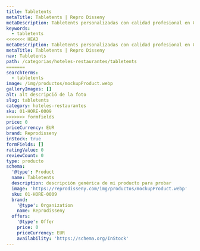 ```yaml
---
title: Tabletents
metaTitle: Tabletents | Repro Disseny
metaDescription: Tabletents personalizadas con calidad profesional en Cataluña.
keywords:
  - tabletents
<<<<<<< HEAD
metaDescription: Tabletents personalizadas con calidad profesional en Cataluña.
metaTitle: Tabletents | Repro Disseny
nav: Tabletents
path: /categorias/hoteles-restaurantes/tabletents
=======
searchTerms:
  - tabletents
image: /img/productos/mockupProduct.webp
galleryImages: []
alt: alt descripció de la foto
slug: tabletents
category: hoteles-restaurantes
sku: 01-HORE-0009
>>>>>>> formfields
price: 0
priceCurrency: EUR
brand: Reprodisseny
inStock: true
formFields: []
ratingValue: 0
reviewCount: 0
type: producto
schema:
  '@type': Product
  name: Tabletents
  description: descripción genérica de mi producto para probar
  image: 'https://reprodisseny.com/img/productos/mockupProduct.webp'
  sku: 01-HORE-0009
  brand:
    '@type': Organization
    name: Reprodisseny
  offers:
    '@type': Offer
    price: 0
    priceCurrency: EUR
    availability: 'https://schema.org/InStock'
---
```


